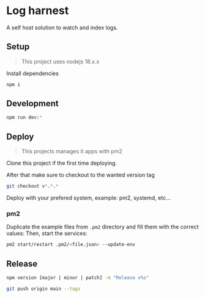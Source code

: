 # Log harnest

A self host solution to watch and index logs.

## Setup

> This project uses nodejs 18.x.x

Install dependencies

```bash
npm i
```

## Development

```bash
npm run dev:*
```

## Deploy

> This projects manages it apps with pm2

Clone this project if the first time deploying.

After that make sure to checkout to the wanted version tag

```bash
git checkout v*.*.*
```

Deploy with your prefered system, example: pm2, systemd, etc...

### pm2

Duplicate the example files from `.pm2` directory and fill them with the correct values:
Then, start the services:

```bash
pm2 start/restart .pm2/<file.json> --update-env
```

## Release

```bash
npm version [major | minor | patch] -m "Release v%s"

git push origin main --tags
```
